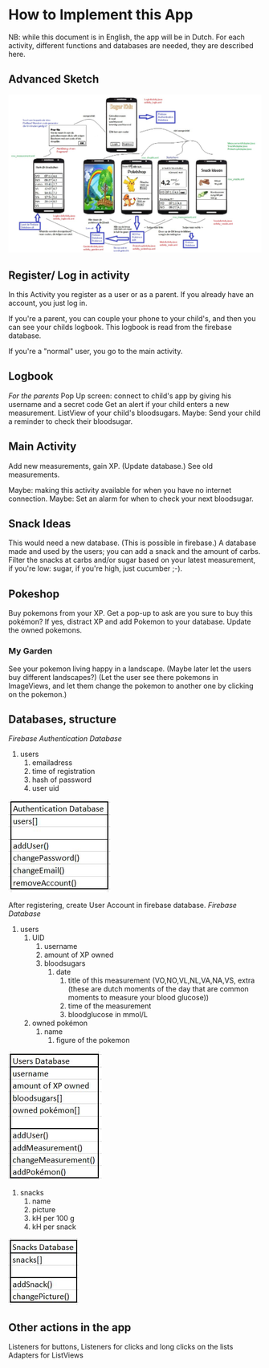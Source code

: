 # How to Implement this App
NB: while this document is in English, the app will be in Dutch.
For each activity, different functions and databases are needed, they are described here.

## Advanced Sketch
![Advanced Design, with interactions and file names](docs/design.jpg)

## Register/ Log in activity
In this Activity you register as a user or as a parent. If you already have an account, you just log in.

If you're a parent, you can couple your phone to your child's, and then you can see your childs logbook. This logbook is read from the firebase database.

If you're a "normal" user, you go to the main activity.

## Logbook
*For the parents*
Pop Up screen: connect to child's app by giving his username and a secret code
Get an alert if your child enters a new measurement.
ListView of your child's bloodsugars.
Maybe: Send your child a reminder to check their bloodsugar.

## Main Activity
Add new measurements, gain XP. (Update database.) See old measurements. 

Maybe: making this activity available for when you have no internet connection.
Maybe: Set an alarm for when to check your next bloodsugar.

## Snack Ideas
This would need a new database. (This is possible in firebase.)
A database made and used by the users; you can add a snack and the amount of carbs.
Filter the snacks at carbs and/or sugar based on your latest measurement, if you're low: sugar, if you're high, just cucumber ;-).

## Pokeshop
Buy pokemons from your XP. Get a pop-up to ask are you sure to buy this pokémon? If yes, distract XP and add Pokemon to your database. 
Update the owned pokemons.

### My Garden
See your pokemon living happy in a landscape. (Maybe later let the users buy different landscapes?)
(Let the user see there pokemons in ImageViews, and let them change the pokemon to another one by clicking on the pokemon.)

## Databases, structure

_Firebase Authentication Database_
1. users
    1. emailadress
    1. time of registration
    1. hash of password
    1. user uid

![Authentication Database Functions](docs/authentication_database.JPG)

After registering, create User Account in firebase database.
_Firebase Database_
1. users
    1. UID
       1. username
       1. amount of XP owned
       1. bloodsugars
           1. date
              1. title of this measurement (VO,NO,VL,NL,VA,NA,VS, extra (these are dutch moments of the day that are common moments to                    measure your blood glucose))
              1. time of the measurement
              1. bloodglucose in mmol/L
    1. owned pokémon
       1. name
          1. figure of the pokemon
              
![Users Information Functions](docs/users_database.jpg)
      
1. snacks
    1. name
    1. picture
    1. kH per 100 g
    1. kH per snack
    
![Snack Information Functions](docs/snack_database.jpg)

## Other actions in the app
Listeners for buttons,
Listeners for clicks and long clicks on the lists
Adapters for ListViews

